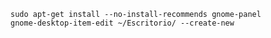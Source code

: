 

    sudo apt-get install --no-install-recommends gnome-panel
    gnome-desktop-item-edit ~/Escritorio/ --create-new
    